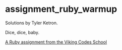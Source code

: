 assignment_ruby_warmup
======================

Solutions by Tyler Ketron.

Dice, dice, baby.

[A Ruby assignment from the Viking Codes School](http://www.vikingcodeschool.com)
